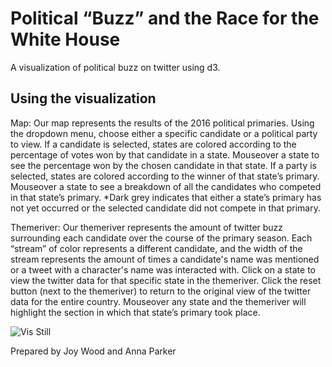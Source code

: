 # Political “Buzz” and the Race for the White House

A visualization of political buzz on twitter using d3.

## Using the visualization
Map: Our map represents the results of the 2016 political primaries.  Using the dropdown menu, choose either a specific candidate or a political party to view.
If a candidate is selected, states are colored according to the percentage of votes won by that candidate in a state.  Mouseover a state to see the percentage won by the chosen candidate in that state.
If a party is selected, states are colored according to the winner of that state’s primary.  Mouseover a state to see a breakdown of all the candidates who competed in that state’s primary.
*Dark grey indicates that either a state’s primary has not yet occurred or the selected candidate did not compete in that primary.

Themeriver: Our themeriver represents the amount of twitter buzz surrounding each candidate over the course of the primary season.
Each “stream” of color represents a different candidate, and the width of the stream represents the amount of times a candidate's name was mentioned or a tweet with a character's name was interacted with.
Click on a state to view the twitter data for that specific state in the themeriver. Click the reset button (next to the themeriver) to return to the original view of the twitter data for the entire country.
Mouseover any state and the themeriver will highlight the section in which that state’s primary took place.


![Vis Still](https://github.com/joyawood/CS465-Final-Project/blob/master/Screen%20Shot%202016-05-22%20at%201.21.22%20AM.png?raw=true)

Prepared by Joy Wood and Anna Parker
